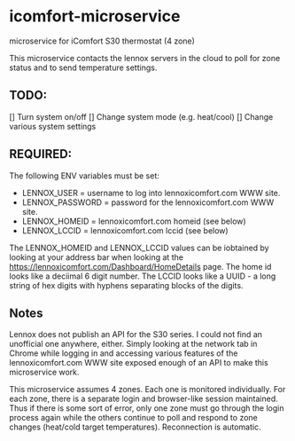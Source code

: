 # icomfort-microservice
microservice for iComfort S30 thermostat (4 zone)

This microservice contacts the lennox servers in the cloud to poll for zone status and to send temperature settings.

## TODO:
[] Turn system on/off
[] Change system mode (e.g. heat/cool)
[] Change various system settings

## REQUIRED:

The following ENV variables must be set:
* LENNOX_USER = username to log into lennoxicomfort.com WWW site.
* LENNOX_PASSWORD = password for the lennoxicomfort.com WWW site.
* LENNOX_HOMEID = lennoxicomfort.com homeid (see below)
* LENNOX_LCCID = lennoxicomfort.com lccid (see below)

The LENNOX_HOMEID and LENNOX_LCCID values can be iobtained by looking at your address bar when looking at the 
https://lennoxicomfort.com/Dashboard/HomeDetails page.  The home id looks like a deciimal 6 digit number.  The
LCCID looks like a UUID - a long string of hex digits with hyphens separating blocks of the digits.

## Notes
Lennox does not publish an API for the S30 series.  I could not find an unofficial one anywhere, either.  Simply looking
at the network tab in Chrome while logging in and accessing various features of the lennoxicomfort.com WWW site exposed enough
of an API to make this microservice work.  

This microservice assumes 4 zones.  Each one is monitored individually.  For each zone, there is a separate login and browser-like session maintained.  Thus if there is some sort of error, only one zone must go through the login process again while the others continue to poll and respond to zone changes (heat/cold target temperatures).  Reconnection is automatic.




